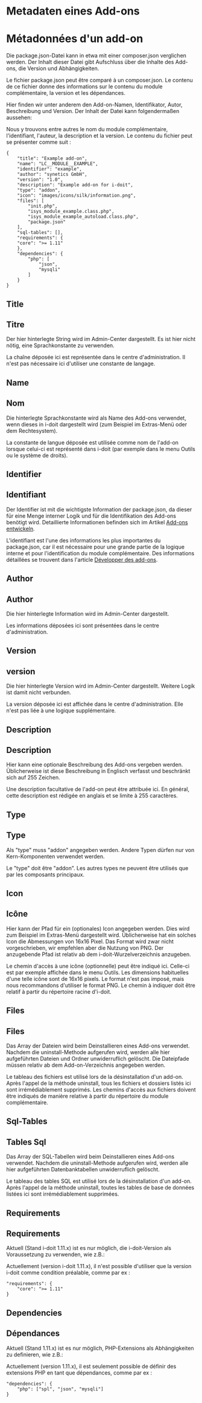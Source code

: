 <!-- TRANSLATED by md-translate -->
# Metadaten eines Add-ons

# Métadonnées d'un add-on

Die package.json-Datei kann in etwa mit einer composer.json verglichen werden. Der Inhalt dieser Datei gibt Aufschluss über die Inhalte des Add-ons, die Version und Abhängigkeiten.

Le fichier package.json peut être comparé à un composer.json. Le contenu de ce fichier donne des informations sur le contenu du module complémentaire, la version et les dépendances.

Hier finden wir unter anderem den Add-on-Namen, Identifikator, Autor, Beschreibung und Version. Der Inhalt der Datei kann folgendermaßen aussehen:

Nous y trouvons entre autres le nom du module complémentaire, l'identifiant, l'auteur, la description et la version. Le contenu du fichier peut se présenter comme suit :

```
{
    "title": "Example add-on",
    "name": "LC__MODULE__EXAMPLE",
    "identifier": "example",
    "author": "synetics GmbH",
    "version": "1.0",
    "description": "Example add-on for i-doit",
    "type": "addon",
    "icon": "images/icons/silk/information.png",
    "files": [
        "init.php",
        "isys_module_example.class.php",
        "isys_module_example_autoload.class.php",
        "package.json"
    ],
    "sql-tables": [],
    "requirements": {
    "core": ">= 1.11"
    },
    "dependencies": {
        "php": [
            "json",
            "mysqli"
        ]
    }
}
```

## Title

## Titre

Der hier hinterlegte String wird im Admin-Center dargestellt. Es ist hier nicht nötig, eine Sprachkonstante zu verwenden.

La chaîne déposée ici est représentée dans le centre d'administration. Il n'est pas nécessaire ici d'utiliser une constante de langage.

## Name

## Nom

Die hinterlegte Sprachkonstante wird als Name des Add-ons verwendet, wenn dieses in i-doit dargestellt wird (zum Beispiel im Extras-Menü oder dem Rechtesystem).

La constante de langue déposée est utilisée comme nom de l'add-on lorsque celui-ci est représenté dans i-doit (par exemple dans le menu Outils ou le système de droits).

## Identifier

## Identifiant

Der Identifier ist mit die wichtigste Information der package.json, da dieser für eine Menge interner Logik und für die Identifikation des Add-ons benötigt wird. Detaillierte Informationen befinden sich im Artikel [Add-ons entwickeln](index.md).

L'identifiant est l'une des informations les plus importantes du package.json, car il est nécessaire pour une grande partie de la logique interne et pour l'identification du module complémentaire. Des informations détaillées se trouvent dans l'article [Développer des add-ons](index.md).

## Author

## Author

Die hier hinterlegte Information wird im Admin-Center dargestellt.

Les informations déposées ici sont présentées dans le centre d'administration.

## Version

## version

Die hier hinterlegte Version wird im Admin-Center dargestellt. Weitere Logik ist damit nicht verbunden.

La version déposée ici est affichée dans le centre d'administration. Elle n'est pas liée à une logique supplémentaire.

## Description

## Description

Hier kann eine optionale Beschreibung des Add-ons vergeben werden. Üblicherweise ist diese Beschreibung in Englisch verfasst und beschränkt sich auf 255 Zeichen.

Une description facultative de l'add-on peut être attribuée ici. En général, cette description est rédigée en anglais et se limite à 255 caractères.

## Type

## Type

Als "type" muss "addon" angegeben werden. Andere Typen dürfen nur von Kern-Komponenten verwendet werden.

Le "type" doit être "addon". Les autres types ne peuvent être utilisés que par les composants principaux.

## Icon

## Icône

Hier kann der Pfad für ein (optionales) Icon angegeben werden. Dies wird zum Beispiel im Extras-Menü dargestellt wird. Üblicherweise hat ein solches Icon die Abmessungen von 16x16 Pixel. Das Format wird zwar nicht vorgeschrieben, wir empfehlen aber die Nutzung von PNG. Der anzugebende Pfad ist relativ ab dem i-doit-Wurzelverzeichnis anzugeben.

Le chemin d'accès à une icône (optionnelle) peut être indiqué ici. Celle-ci est par exemple affichée dans le menu Outils. Les dimensions habituelles d'une telle icône sont de 16x16 pixels. Le format n'est pas imposé, mais nous recommandons d'utiliser le format PNG. Le chemin à indiquer doit être relatif à partir du répertoire racine d'i-doit.

## Files

## Files

Das Array der Dateien wird beim Deinstallieren eines Add-ons verwendet. Nachdem die uninstall-Methode aufgerufen wird, werden alle hier aufgeführten Dateien und Ordner unwiderruflich gelöscht. Die Dateipfade müssen relativ ab dem Add-on-Verzeichnis angegeben werden.

Le tableau des fichiers est utilisé lors de la désinstallation d'un add-on. Après l'appel de la méthode uninstall, tous les fichiers et dossiers listés ici sont irrémédiablement supprimés. Les chemins d'accès aux fichiers doivent être indiqués de manière relative à partir du répertoire du module complémentaire.

## Sql-Tables

## Tables Sql

Das Array der SQL-Tabellen wird beim Deinstallieren eines Add-ons verwendet. Nachdem die uninstall-Methode aufgerufen wird, werden alle hier aufgeführten Datenbanktabellen unwiderruflich gelöscht.

Le tableau des tables SQL est utilisé lors de la désinstallation d'un add-on. Après l'appel de la méthode uninstall, toutes les tables de base de données listées ici sont irrémédiablement supprimées.

## Requirements

## Requirements

Aktuell (Stand i-doit 1.11.x) ist es nur möglich, die i-doit-Version als Voraussetzung zu verwenden, wie z.B.:

Actuellement (version i-doit 1.11.x), il n'est possible d'utiliser que la version i-doit comme condition préalable, comme par ex :

```
"requirements": {
    "core": ">= 1.11"
}
```

## Dependencies

## Dépendances

Aktuell (Stand 1.11.x) ist es nur möglich, PHP-Extensions als Abhängigkeiten zu definieren, wie z.B.:

Actuellement (version 1.11.x), il est seulement possible de définir des extensions PHP en tant que dépendances, comme par ex :

```
"dependencies": {
    "php": ["spl", "json", "mysqli"]
}
```